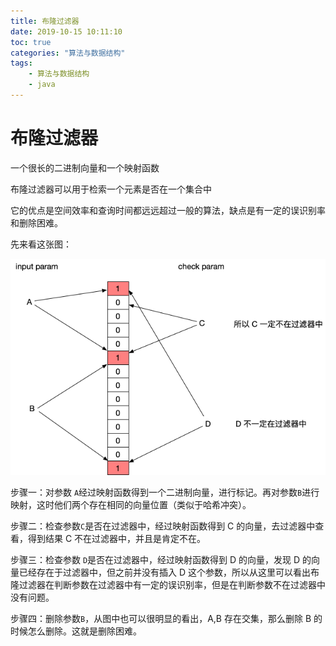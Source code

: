 ```yaml
---
title: 布隆过滤器
date: 2019-10-15 10:11:10
toc: true
categories: "算法与数据结构"
tags: 
	- 算法与数据结构
	- java
---
```


# 布隆过滤器

一个很长的二进制向量和一个映射函数  

布隆过滤器可以用于检索一个元素是否在一个集合中  

它的优点是空间效率和查询时间都远远超过一般的算法，缺点是有一定的误识别率和删除困难。

先来看这张图：

![布隆过滤器](https://raw.githubusercontent.com/liunaijie/images/master/布隆过滤器.png)

步骤一：对参数 `A`经过映射函数得到一个二进制向量，进行标记。再对参数`B`进行映射，这时他们两个存在相同的向量位置（类似于哈希冲突）。

步骤二：检查参数`C`是否在过滤器中，经过映射函数得到 C 的向量，去过滤器中查看，得到结果 C 不在过滤器中，并且是肯定不在。

步骤三：检查参数 `D`是否在过滤器中，经过映射函数得到 D 的向量，发现 D 的向量已经存在于过滤器中，但之前并没有插入 D 这个参数，所以从这里可以看出布隆过滤器在判断参数在过滤器中有一定的误识别率，但是在判断参数不在过滤器中没有问题。

步骤四：删除参数`B`，从图中也可以很明显的看出，A,B 存在交集，那么删除 B 的时候怎么删除。这就是删除困难。

